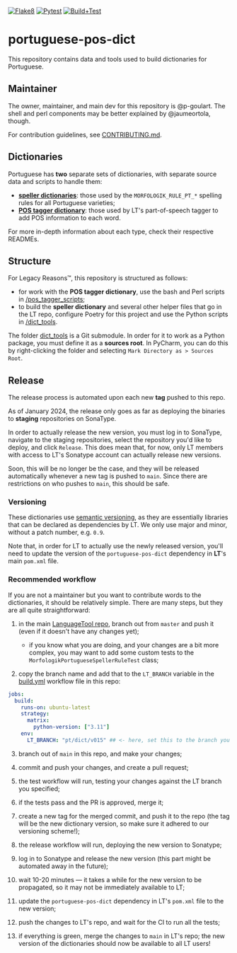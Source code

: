 [![Flake8](https://github.com/languagetool-org/portuguese-pos-dict/actions/workflows/flake8.yml/badge.svg)](https://github.com/languagetool-org/portuguese-pos-dict/actions/workflows/flake8.yml)
[![Pytest](https://github.com/languagetool-org/portuguese-pos-dict/actions/workflows/pytest.yml/badge.svg)](https://github.com/languagetool-org/portuguese-pos-dict/actions/workflows/pytest.yml)
[![Build+Test](https://github.com/languagetool-org/portuguese-pos-dict/actions/workflows/build.yml/badge.svg)](https://github.com/languagetool-org/portuguese-pos-dict/actions/workflows/build.yml)

# portuguese-pos-dict

This repository contains data and tools used to build dictionaries for Portuguese.

## Maintainer

The owner, maintainer, and main dev for this repository is @p-goulart. The shell and perl components may be better
explained by @jaumeortola, though.

For contribution guidelines, see [CONTRIBUTING.md](CONTRIBUTING.md).

## Dictionaries

Portuguese has **two** separate sets of dictionaries, with separate source data and scripts to handle them:

- **[speller dictionaries](data/spelling-dict/README.md)**: those used by the `MORFOLOGIK_RULE_PT_*` spelling rules for
  all Portuguese varieties;
- **[POS tagger dictionary](data/src-dict/README.md)**: those used by LT's part-of-speech tagger to add POS information
  to each word.

For more in-depth information about each type, check their respective READMEs.

## Structure

For Legacy Reasons™, this repository is structured as follows:
- for work with the **POS tagger dictionary**, use the bash and Perl scripts in [/pos_tagger_scripts](./pos_tagger_scripts/README.md);
- to build the **speller dictionary** and several other helper files that go in the LT repo, configure Poetry for this
  project and use the Python scripts in [/dict_tools](./dict_tools/README.md).

The folder [dict_tools](./dict_tools) is a Git submodule. In order for it to work as a Python package, you must define
it as a **sources root**. In PyCharm, you can do this by right-clicking the folder and selecting
`Mark Directory as > Sources Root`.

## Release

The release process is automated upon each new **tag** pushed to this repo.

As of January 2024, the release only goes as far as deploying the binaries to **staging** repositories on SonaType.

In order to actually release the new version, you must log in to SonaType, navigate to the staging repositories, select
the repository you'd like to deploy, and click `Release`. This does mean that, for now, only LT members with access
to LT's Sonatype account can actually release new versions.

Soon, this will be no longer be the case, and they will be released automatically whenever a new tag is pushed to
`main`. Since there are restrictions on who pushes to `main`, this should be safe.

### Versioning

These dictionaries use [semantic versioning](https://semver.org), as they are essentially libraries that can be
declared as dependencies by LT. We only use major and minor, without a patch number, e.g. `0.9`.

Note that, in order for LT to actually use the newly released version, you'll need to update the version of the
`portuguese-pos-dict` dependency in **LT**'s main `pom.xml` file.

### Recommended workflow

If you are not a maintainer but you want to contribute words to the dictionaries,
it should be relatively simple. There are many steps, but they are all quite straightforward:

1. in the main [LanguageTool repo](https://github.com/languagetool-org/languagetool), branch out from `master`
   and push it (even if it doesn't have any changes yet);
   - if you know what you are doing, and your changes are a bit more complex, you may want to add
     some custom tests to the `MorfologikPortugueseSpellerRuleTest` class;

2. copy the branch name and add that to the `LT_BRANCH` variable in the [build.yml](.github/workflows/build.yml)
   workflow file in this repo:

```yaml
jobs:
  build:
    runs-on: ubuntu-latest
    strategy:
      matrix:
        python-version: ["3.11"]
    env:
      LT_BRANCH: "pt/dict/v015" ## <- here, set this to the branch you created
```

3. branch out of `main` in this repo, and make your changes;

4. commit and push your changes, and create a pull request;

5. the test workflow will run, testing your changes against the LT branch you specified;

6. if the tests pass and the PR is approved, merge it;

7. create a new tag for the merged commit, and push it to the repo (the tag will be
   the new dictionary version, so make sure it adhered to our versioning scheme!);

8. the release workflow will run, deploying the new version to Sonatype;

9. log in to Sonatype and release the new version (this part might be automated away in the future);

10. wait 10-20 minutes — it takes a while for the new version to be propagated,
    so it may not be immediately available to LT;

11. update the `portuguese-pos-dict` dependency in LT's `pom.xml` file to the new version;

12. push the changes to LT's repo, and wait for the CI to run all the tests;

13. if everything is green, merge the changes to `main` in LT's repo; the new version of the dictionaries
    should now be available to all LT users!
